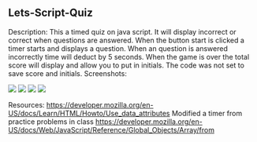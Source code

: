 ## Lets-Script-Quiz
Description: This a timed quiz on java script. It will display incorrect or correct when questions are answered. When the button start is clicked a timer starts and displays a question. When an question is answered incorrectly time will deduct by 5 seconds. When the game is over the total score will display and allow you to put in initials. The code was not set to save score and initials.
Screenshots:

![](images/Screen%20Shot%202022-08-02%20at%209.55.05%20AM.png) 
![](images/Screen%20Shot%202022-08-02%20at%209.51.05%20AM.png) 
![](images/Screen%20Shot%202022-08-02%20at%209.51.01%20AM.png) 
![](images/Screen%20Shot%202022-08-02%20at%209.50.55%20AM.png) 

Resources: 
https://developer.mozilla.org/en-US/docs/Learn/HTML/Howto/Use_data_attributes
Modified a timer from practice problems in class
https://developer.mozilla.org/en-US/docs/Web/JavaScript/Reference/Global_Objects/Array/from
